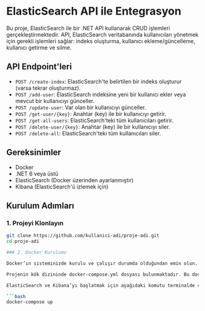 # ElasticSearch API ile Entegrasyon

Bu proje, ElasticSearch ile bir .NET API kullanarak CRUD işlemleri gerçekleştirmektedir. API, ElasticSearch veritabanında kullanıcıları yönetmek için gerekli işlemleri sağlar: indeks oluşturma, kullanıcı ekleme/güncelleme, kullanıcı getirme ve silme.

## API Endpoint'leri

- `POST /create-index`: ElasticSearch'te belirtilen bir indeks oluşturur (varsa tekrar oluşturmaz).
- `POST /add-user`: ElasticSearch indeksine yeni bir kullanıcı ekler veya mevcut bir kullanıcıyı günceller.
- `POST /update-user`: Var olan bir kullanıcıyı günceller.
- `POST /get-user/{key}`: Anahtar (key) ile bir kullanıcıyı getirir.
- `POST /get-all-users`: ElasticSearch'teki tüm kullanıcıları getirir.
- `POST /delete-user/{key}`: Anahtar (key) ile bir kullanıcıyı siler.
- `POST /delete-all`: ElasticSearch'teki tüm kullanıcıları siler.

## Gereksinimler

- Docker
- .NET 6 veya üstü
- ElasticSearch (Docker üzerinden ayarlanmıştır)
- Kibana (ElasticSearch'ü izlemek için)

## Kurulum Adımları

### 1. Projeyi Klonlayın

```bash
git clone https://github.com/kullanici-adi/proje-adi.git
cd proje-adi

### 2. Docker Kurulumu

Docker’ın sisteminizde kurulu ve çalışır durumda olduğundan emin olun.

Projenin kök dizininde docker-compose.yml dosyası bulunmaktadır. Bu dosya, ElasticSearch ve Kibana servislerinin ayarlarını içerir.

ElasticSearch ve Kibana’yı başlatmak için aşağıdaki komutu terminalde çalıştırın:

```bash
docker-compose up
